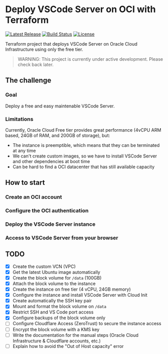 # Deploy VSCode Server on OCI with Terraform

[![Latest Release][release-badge]][release-url]
[![Build Status][github-badge]][github-url]
[![License][license-badge]][license-url]

Terraform project that deploys VSCode Server on Oracle Cloud Infrastructure using only the free tier.

> WARNING: This project is currently under active development.
> Please check back later.

## The challenge

### Goal

Deploy a free and easy maintenable VSCode Server.

### Limitations

Currently, Oracle Cloud Free tier provides great performance (4vCPU ARM based, 24GB of RAM, and 200GB of storage), but:

- The instance is preemptible, which means that they can be terminated at any time
- We can't create custom images, so we have to install VSCode Server and other dependencies at boot time
- Can be hard to find a OCI datacenter that has still available capacity

## How to start

### Create an OCI account

### Configure the OCI authentication

### Deploy the VSCode Server instance

### Access to VSCode Server from your browser

## TODO

- [x] Create the custom VCN (VPC)
- [x] Get the latest Ubuntu image automatically
- [x] Create the block volume for `/data` (100GB)
- [x] Attach the block volume to the instance
- [x] Create the instance on free tier (4 vCPU, 24GB memory)
- [x] Configure the instance and install VSCode Server with Cloud Init
- [x] Create automatically the SSH key pair
- [x] Mount and format the block volume on `/data`
- [x] Restrict SSH and VS Code port access
- [x] Configure backups of the block volume only
- [ ] Configure Cloudflare Access (ZeroTrust) to secure the instance access
- [ ] Encrypt the block volume with a KMS key
- [ ] Write the documentation for the manual steps (Oracle Cloud Infrastructure & Cloudflare accounts, etc.)
- [ ] Explain how to avoid the "Out of Host capacity" error

[github-badge]: https://github.com/timoa/terraform-oci-vscode-server/workflows/Terraform/badge.svg
[github-url]: https://github.com/timoa/terraform-oci-vscode-server/actions?query=workflow%3ATerraform
[release-badge]: https://img.shields.io/github/release/timoa/terraform-oci-vscode-server.svg
[release-url]: https://github.com/timoa/terraform-oci-vscode-server/releases/latest
[license-badge]: https://img.shields.io/github/license/timoa/terraform-oci-vscode-server.svg
[license-url]: https://github.com/timoa/terraform-oci-vscode-server/blob/main/LICENSE
